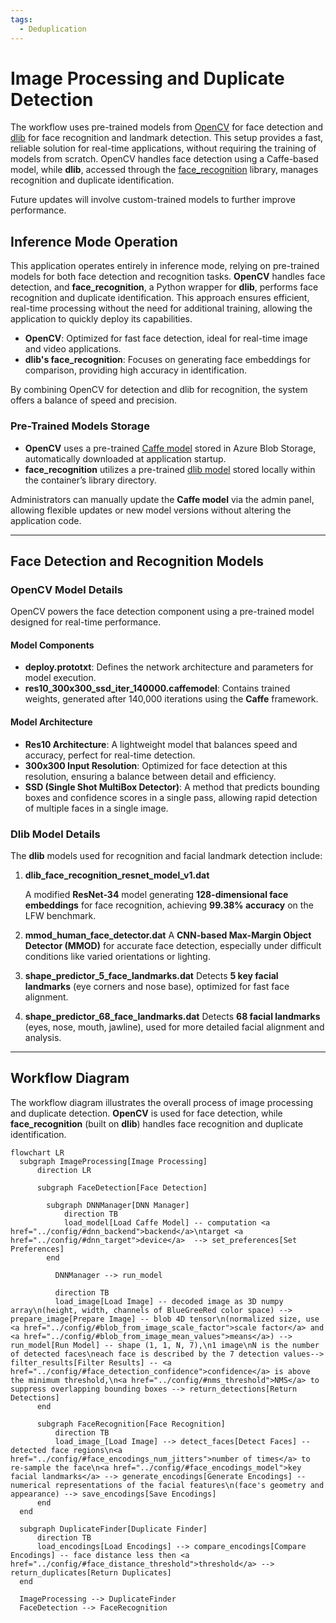 ```yaml
---
tags:
  - Deduplication
---
```


# Image Processing and Duplicate Detection

The workflow uses pre-trained models from [OpenCV](https://opencv.org/) for face detection and [dlib](http://dlib.net/) for face recognition and landmark detection. This setup provides a fast, reliable solution for real-time applications, without requiring the training of models from scratch. OpenCV handles face detection using a Caffe-based model, while **dlib**, accessed through the [face_recognition](https://pypi.org/project/face-recognition/) library, manages recognition and duplicate identification.

Future updates will involve custom-trained models to further improve performance.

## Inference Mode Operation

This application operates entirely in inference mode, relying on pre-trained models for both face detection and recognition tasks. **OpenCV** handles face detection, and **face_recognition**, a Python wrapper for **dlib**, performs face recognition and duplicate identification. This approach ensures efficient, real-time processing without the need for additional training, allowing the application to quickly deploy its capabilities.

- **OpenCV**: Optimized for fast face detection, ideal for real-time image and video applications.
- **dlib's face_recognition**: Focuses on generating face embeddings for comparison, providing high accuracy in identification.

By combining OpenCV for detection and dlib for recognition, the system offers a balance of speed and precision.

### Pre-Trained Models Storage

- **OpenCV** uses a pre-trained [Caffe model](https://caffe.berkeleyvision.org/) stored in Azure Blob Storage, automatically downloaded at application startup.
- **face_recognition** utilizes a pre-trained [dlib model](https://pypi.org/project/face_recognition_models/) stored locally within the container’s library directory.

Administrators can manually update the **Caffe model** via the admin panel, allowing flexible updates or new model versions without altering the application code.

---

## Face Detection and Recognition Models

### OpenCV Model Details

OpenCV powers the face detection component using a pre-trained model designed for real-time performance.

#### Model Components

- **deploy.prototxt**: Defines the network architecture and parameters for model execution.
- **res10_300x300_ssd_iter_140000.caffemodel**: Contains trained weights, generated after 140,000 iterations using the **Caffe** framework.

#### Model Architecture

- **Res10 Architecture**: A lightweight model that balances speed and accuracy, perfect for real-time detection.
- **300x300 Input Resolution**: Optimized for face detection at this resolution, ensuring a balance between detail and efficiency.
- **SSD (Single Shot MultiBox Detector)**: A method that predicts bounding boxes and confidence scores in a single pass, allowing rapid detection of multiple faces in a single image.

### Dlib Model Details

The **dlib** models used for recognition and facial landmark detection include:

1. **dlib_face_recognition_resnet_model_v1.dat**

    A modified **ResNet-34** model generating **128-dimensional face embeddings** for face recognition, achieving **99.38% accuracy** on the LFW benchmark.

2. **mmod_human_face_detector.dat**
    A **CNN-based Max-Margin Object Detector (MMOD)** for accurate face detection, especially under difficult conditions like varied orientations or lighting.

3. **shape_predictor_5_face_landmarks.dat**
    Detects **5 key facial landmarks** (eye corners and nose base), optimized for fast face alignment.

4. **shape_predictor_68_face_landmarks.dat**
    Detects **68 facial landmarks** (eyes, nose, mouth, jawline), used for more detailed facial alignment and analysis.

---

## Workflow Diagram

The workflow diagram illustrates the overall process of image processing and duplicate detection. **OpenCV** is used for face detection, while **face_recognition** (built on **dlib**) handles face recognition and duplicate identification.

```mermaid
flowchart LR
  subgraph ImageProcessing[Image Processing]
      direction LR
      
      subgraph FaceDetection[Face Detection]

        subgraph DNNManager[DNN Manager]
            direction TB
            load_model[Load Caffe Model] -- computation <a href="../config/#dnn_backend">backend</a>\ntarget <a href="../config/#dnn_target">device</a>  --> set_preferences[Set Preferences]
        end
          
          DNNManager --> run_model

          direction TB
          load_image[Load Image] -- decoded image as 3D numpy array\n(height, width, channels of BlueGreeRed color space) --> prepare_image[Prepare Image] -- blob 4D tensor\n(normalized size, use <a href="../config/#blob_from_image_scale_factor">scale factor</a> and <a href="../config/#blob_from_image_mean_values">means</a>) --> run_model[Run Model] -- shape (1, 1, N, 7),\n1 image\nN is the number of detected faces\neach face is described by the 7 detection values--> filter_results[Filter Results] -- <a href="../config/#face_detection_confidence">confidence</a> is above the minimum threshold,\n<a href="../config/#nms_threshold">NMS</a> to suppress overlapping bounding boxes --> return_detections[Return Detections]
      end
      
      subgraph FaceRecognition[Face Recognition]
          direction TB
          load_image_[Load Image] --> detect_faces[Detect Faces] -- detected face regions\n<a href="../config/#face_encodings_num_jitters">number of times</a> to re-sample the face\n<a href="../config/#face_encodings_model">key facial landmarks</a> --> generate_encodings[Generate Encodings] -- numerical representations of the facial features\n(face's geometry and appearance) --> save_encodings[Save Encodings]
      end
  end

  subgraph DuplicateFinder[Duplicate Finder]
      direction TB
      load_encodings[Load Encodings] --> compare_encodings[Compare Encodings] -- face distance less then <a href="../config/#face_distance_threshold">threshold</a> --> return_duplicates[Return Duplicates]
  end

  ImageProcessing --> DuplicateFinder
  FaceDetection --> FaceRecognition

```
